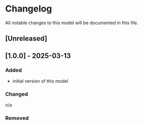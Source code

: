# Changelog
All notable changes to this model will be documented in this file.

## [Unreleased]

## [1.0.0] - 2025-03-13
### Added
- initial version of this model

### Changed
n/a

### Removed


